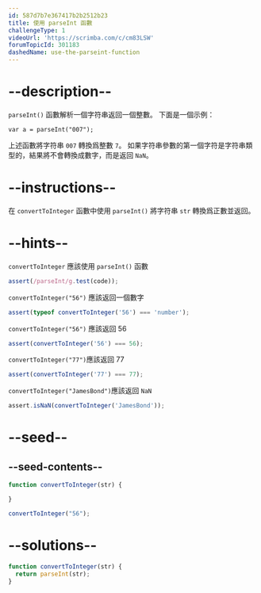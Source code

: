 ```yaml
---
id: 587d7b7e367417b2b2512b23
title: 使用 parseInt 函數
challengeType: 1
videoUrl: 'https://scrimba.com/c/cm83LSW'
forumTopicId: 301183
dashedName: use-the-parseint-function
---
```


# --description--

`parseInt()` 函數解析一個字符串返回一個整數。 下面是一個示例：

`var a = parseInt("007");`

上述函數將字符串 `007` 轉換爲整數 `7`。 如果字符串參數的第一個字符是字符串類型的，結果將不會轉換成數字，而是返回 `NaN`。

# --instructions--

在 `convertToInteger` 函數中使用 `parseInt()` 將字符串 `str` 轉換爲正數並返回。

# --hints--

`convertToInteger` 應該使用 `parseInt()` 函數

```js
assert(/parseInt/g.test(code));
```

`convertToInteger("56")` 應該返回一個數字

```js
assert(typeof convertToInteger('56') === 'number');
```

`convertToInteger("56")` 應該返回 56

```js
assert(convertToInteger('56') === 56);
```

`convertToInteger("77")`應該返回 77

```js
assert(convertToInteger('77') === 77);
```

`convertToInteger("JamesBond")`應該返回 `NaN`

```js
assert.isNaN(convertToInteger('JamesBond'));
```

# --seed--

## --seed-contents--

```js
function convertToInteger(str) {

}

convertToInteger("56");
```

# --solutions--

```js
function convertToInteger(str) {
  return parseInt(str);
}
```
